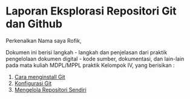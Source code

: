 # Laporan Eksplorasi Repositori Git dan Github

Perkenalkan Nama saya Rofik,

Dokumen ini berisi langkah - langkah dan penjelasan dari praktik pengelolaan dokumen digital - kode sumber, dokumentasi, dan lain-lain pada mata kuliah MDPL/MPPL praktik Kelompok IV, yang berisikan : 

1. [Cara menginstall Git](01-install-git.md) 
2. [Konfigurasi Git](02-konfigurasi-git.md)
3. [Mengelola Repositori Sendiri](03-kelola-repo-akun-sendiri.md)

 